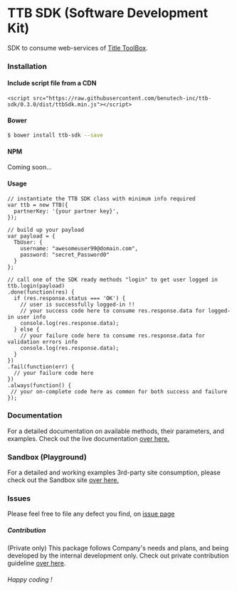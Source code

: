 # TTB SDK (Software Development Kit)

SDK to consume web-services of [Title ToolBox](https://www.demottb.com/).

### Installation

#### Include script file from a CDN 
`<script src="https://raw.githubusercontent.com/benutech-inc/ttb-sdk/0.3.0/dist/ttbSdk.min.js"></script>`

#### Bower
```sh
$ bower install ttb-sdk --save
```

#### NPM
Coming soon...

#### Usage

```
// instantiate the TTB SDK class with minimum info required
var ttb = new TTB({
  partnerKey: '{your partner key}',
});

// build up your payload
var payload = {
  TbUser: {
    username: "awesomeuser99@domain.com",
    password: "secret_Password0"
  }
};

// call one of the SDK ready methods "login" to get user logged in
ttb.login(payload)
.done(function(res) {
  if (res.response.status === 'OK') {
    // user is successfully logged-in !!
    // your success code here to consume res.response.data for logged-in user info
    console.log(res.response.data);
  } else {
    // your failure code here to consume res.response.data for validation errors info
    console.log(res.response.data);
  }
})
.fail(function(err) {
  // your failure code here
})
.always(function() {
 // your on-complete code here as common for both success and failure
});
```

### Documentation

For a detailed documentation on available methods, their parameters, and examples. Check out the live documentation [over here.](http://sdk.titletoolbox.com/TTB.html) 

### Sandbox (Playground)

For a detailed and working examples 3rd-party site consumption, please check out the Sandbox site [over here.](http://sdk.titletoolbox.com/ttbsandbox.html)

### Issues

Please feel free to file any defect you find, on [issue page](https://github.com/benutech-inc/ttb-sdk/issues) 

##### Contribution

(Private only) This package follows Company's needs and plans, and being developed by the internal development only.
Check out private contribution guideline [over here](https://github.com/benutech-inc/ttb-sdk/blob/master/CONTRIBUTION.md).

###### Happy coding !
